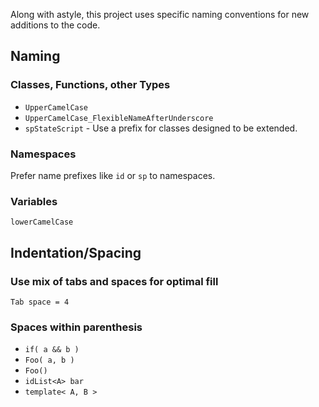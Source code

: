 Along with astyle, this project uses specific naming conventions for new additions to the code.

## Naming
### Classes, Functions, other Types
- `UpperCamelCase`
- `UpperCamelCase_FlexibleNameAfterUnderscore`
- `spStateScript` - Use a prefix for classes designed to be extended.
### Namespaces
Prefer name prefixes like `id` or `sp` to namespaces.
### Variables
`lowerCamelCase`
## Indentation/Spacing
### Use mix of tabs and spaces for optimal fill
`Tab space = 4`
### Spaces within parenthesis
- `if( a && b )`
- `Foo( a, b )`
- `Foo()`
- `idList<A> bar`
- `template< A, B >`
